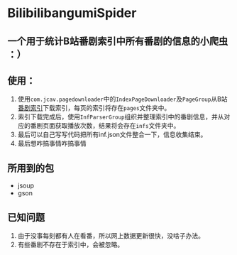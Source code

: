 # BilibilibangumiSpider
 一个用于统计B站番剧索引中所有番剧的信息的小爬虫 ：）
--

## 使用：

1. 使用`com.jcav.pagedownloader`中的`IndexPageDownloader`及`PageGroup`从B站[番剧索引](http://bangumi.bilibili.com/anime/index)下载索引，每页的索引将存在`pages`文件夹中。
2. 索引下载完成后，使用`InfParserGroup`组织并整理索引中的番剧信息，并从对应的番剧页面获取播放次数，结果将会存在`infs`文件夹中。
3. 最后可以自己写写代码把所有inf.json文件整合一下，信息收集结束。
4. 最后想咋搞事情咋搞事情

## 所用到的包

+ jsoup
+ gson

## 已知问题

1. 由于没事每刻都有人在看番，所以网上数据更新很快，没啥子办法。
2. 有些番剧不存在于索引中，会被忽略。

